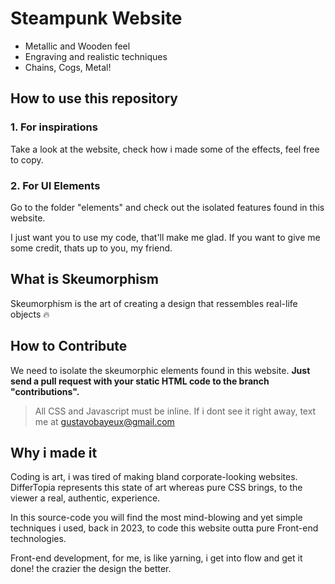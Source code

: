 # Steampunk Website
- Metallic and Wooden feel
- Engraving and realistic techniques
- Chains, Cogs, Metal!

## How to use this repository
### 1. For inspirations
Take a look at the website, check how i made some of the effects, feel free to copy. 

### 2. For UI Elements
Go to the folder "elements" and check out the isolated features found in this website.   

I just want you to use my code, that'll make me glad. If you want to give me some credit, thats up to you, my friend.


## What is Skeumorphism
Skeumorphism is the art of creating a design that ressembles real-life objects 🔥

## How to Contribute
We need to isolate the skeumorphic elements found in this website. 
 **Just send a pull request with your static HTML code to the branch "contributions".** 
> All CSS and Javascript must be inline.
> If i dont see it right away, text me at gustavobayeux@gmail.com

## Why i made it
Coding is art, i was tired of making bland corporate-looking websites. 
DifferTopia represents this state of art whereas pure CSS brings, to the viewer a real, authentic, experience.

In this source-code you will find the most mind-blowing and yet simple techniques i used, back in 2023, to
code this website outta pure Front-end technologies. 

Front-end development, for me, is like yarning, i get into flow and get it done! the crazier the design the better.
